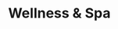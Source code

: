 ---
layout: "pages/wellness-spa.njk"

title: 'Wellness & Spa'
description: 'Wellnesscenter Chateau Orlice – ein Ort, an dem Sie den Alltagsstress vergessen. Lassen Sie sich verwöhnen und tanken Sie neue Energie.'
permalink: 'de/wellness-spa/'

eleventyNavigation:
  key: Wellness & Spa
  parent: Dienstleistungen und Erlebnisse
  order: 800


landing:
  breadcrumbsHome: Startseite
  breadcrumbsCurrent: Wellness

  heading: Wellness & Spa

  mouseIconAlt: Computer-Maus-Symbol

  imageUrl: /assets/images/wellness/wellness-2.jpg
  imageAlt: Frauen auf Liegen im Wellnessbereich des Chateau Orlice


serviceInfo:
  heading: Lassen Sie sich in unserem Wellnessbereich verwöhnen
  text: Tauchen Sie ein in die Welt der luxuriösen Entspannung in unserem Wellness- & Spa-Center, wo die historische Atmosphäre des Chateau Orlice mit erstklassiger Pflege für Körper und Geist verschmilzt. Jeden Tag können Sie die wohltuende Wirkung des Hydromassage-Whirlpools entdecken, sich in der finnischen Sauna aufwärmen oder sich in der Erfrischungsdusche abkühlen.

  items:
    - title: Öffnungszeiten
      subitems:
        - text: Täglich von 10:00 bis 20:00 Uhr

    - title: Reservierung
      subitems:
        - text: Mindestens 24 Stunden im Voraus

    - title: Verfügbarkeit
      subitems:
        - text: Für Hotelgäste und die Öffentlichkeit

    - title: Kontakt
      subitems:
        - text: +420 774 000 309
          url: tel:+420774000309
          
        - text: recepce@eywan.cz
          url: mailto:recepce@eywan.cz

  imageUrl: /assets/images/wellness/wellness-3.jpg
  imageAlt: Ruhebereich im Chateau Orlice

  backgroundAlt: Hintergrund mit Grafiken des Chateau Orlice


equipment:
  topper: Ausstattung
  heading: Ausstattung unseres Wellnessbereichs

  items:
    - title: Whirlpool

      imageUrl: /assets/images/wellness/equipment/whirpool.jpg
      imageAlt: Whirlpool im Chateau Orlice

    - title: Finnische Sauna

      imageUrl: /assets/images/wellness/equipment/sauna.jpg
      imageAlt: Finnische Sauna im Chateau Orlice

    - title: Abkühlraum

      imageUrl: /assets/images/wellness/equipment/bucket.jpg
      imageAlt: Abkühlraum im Chateau Orlice

    - title: Entspannungsbereich

      imageUrl: /assets/images/wellness/wellness-3.jpg
      imageAlt: Ruhebereich im Chateau Orlice

    - title: Minibar

      imageUrl: /assets/images/wellness/equipment/minibar.jpg
      imageAlt: Minibar im Chateau Orlice

  cta: Preisliste der Dienstleistungen


spa:
  topper: Massagen und Packungen
  heading: Therapeutische Massagen und wohltuende Packungen
  text: Wir haben für Sie ein umfassendes Angebot an therapeutischen Massagen und wohltuenden Packungen zusammengestellt, die Ihrem Körper Erholung und Ihrem Geist Ruhe schenken. Ob Sie unter Rückenschmerzen oder Muskelverspannungen leiden oder einfach nur einen Moment für sich brauchen, unsere professionellen Masseure stehen Ihnen gerne zur Verfügung.

  imageUrl: /assets/images/wellness/wellness-4.jpg
  imageAlt: Frau, die eine Spa-Behandlung genießt

  backgroundAlt: Hintergrund mit Grafiken des Chateau Orlice


pricing:
  topper: Ausstattung
  heading: Preisliste für Wellness- und Spa-Behandlungen

  wellness: 
    title: Wellness
    
    hotelGuests: 
      title: Hotelgäste

      rows:
      - cells:
        - text: Art des Eintritts
        - text: Anzahl der Personen
        - text: Dauer
        - text: Preis

      - cells:
        - text: Gruppe max. 6 Personen
        - text: 1-2 Pers.
        - text: 60 Min.
        - text: 650 CZK

      - cells:
        - text: 
        - text: 1-2 Pers.
        - text: 90 Min.
        - text: 750 CZK

      - cells:
        - text: 
        - text: 3-6 Pers.
        - text: 90 Min.
        - text: 1200 CZK

      - cells:
        - text: Aufpreis für Privatzimmer
        - text: 2 Pers.
        - text: 60 Min.
        - text: 550 CZK

    public: 
      title: Öffentlichkeit

      rows:
      - cells:
        - text: Art des Eintritts
        - text: Anzahl der Personen
        - text: Dauer
        - text: Preis

      - cells:
        - text: Gruppe max. 6 Personen
        - text: 1-2 Pers.
        - text: 60 Min.
        - text: 650 CZK

      - cells:
        - text: 
        - text: 1-2 Pers.
        - text: 90 Min.
        - text: 750 CZK

      - cells:
        - text: 
        - text: 3-6 Pers.
        - text: 90 Min.
        - text: 1400 CZK

      - cells:
        - text: Aufpreis für Privatzimmer
        - text: 2 Pers.
        - text: 60 Min.
        - text: 650 CZK

  massages: 
    - title: Massagen

      rows:
        - cells:
          - text: Körperpartie
          - text: Dauer
          - text: Preis

        - cells:
          - text: Entspannung Rücken, Nacken
          - text: 30 Min.
          - text: 650 CZK

        - cells:
          - text: Rücken, Nacken, Beine
          - text: 60 Min.
          - text: 950 CZK

        - cells:
          - text: Ganzkörper
          - text: 90 Min.
          - text: 1250 CZK

    - title: Hawaiianische Massagen

      rows:
        - cells:
          - text: Körperpartie
          - text: Dauer
          - text: Preis

        - cells:
          - text: Rücken, Nacken
          - text: 45 Min.
          - text: 900 CZK

        - cells:
          - text: Rücken, Nacken, Beine
          - text: 90 Min.
          - text: 1200 CZK

    - title: Massage mit heißen Steinen

      rows:
        - cells:
          - text: Körperpartie
          - text: Dauer
          - text: Preis

        - cells:
          - text: Rücken, Nacken, Beine
          - text: 60 Min.
          - text: 1200 CZK

        - cells:
          - text: Rücken, Nacken, Fußsohlen
          - text: 90 Min.
          - text: 1800 CZK

  specialWraps:
    - title: Lavendelpackung

      rows:
        - cells:
          - text: Körperpartie
          - text: Dauer
          - text: Preis

        - cells:
          - text: Rücken, Nacken
          - text: 25 Min.
          - text: 690 CZK

        - cells:
          - text: Beine, Arme
          - text: 20 Min.
          - text: 490 CZK

    - title: Moorkur

      rows:
        - cells:
          - text: Körperpartie
          - text: Dauer
          - text: Preis

        - cells:
          - text: Rücken, Nacken
          - text: 25 Min.
          - text: 690 CZK

        - cells:
          - text: Beine, Arme
          - text: 20 Min.
          - text: 590 CZK

    - title: Hanfpackung

      rows:
        - cells:
          - text: Körperpartie
          - text: Dauer
          - text: Preis

        - cells:
          - text: Rücken, Nacken
          - text: 25 Min.
          - text: 690 CZK

        - cells:
          - text: Beine, Hände
          - text: 20 Min.
          - text: 490 CZK

    - title: Kokoswickel

      rows:
        - cells:
          - text: Körperpartie
          - text: Dauer
          - text: Preis

        - cells:
          - text: Rücken, Nacken
          - text: 25 Min.
          - text: 790 CZK

        - cells:
          - text: Beine, Arme
          - text: 20 Min.
          - text: 590 CZK
---